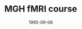 ---
title: "MGH fMRI course"
project_id: 
date: 1995-09-06
conference_id: ""
presenters:
   - peter_bandettini
summary: "MGH fMRI course, MGH-NMR Center, Charlestown, MA"
file: /assets/presentations/
filename: 
layout: presentation
---